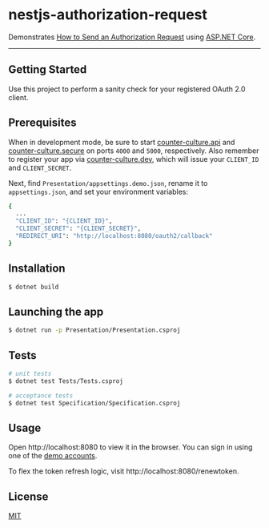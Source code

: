 # nestjs-authorization-request

Demonstrates [How to Send an Authorization Request](https://github.com/mrtillman/counter-culture.secure/wiki/How-To-Send-an-Authorization-Request) using [ASP.NET Core](https://docs.microsoft.com/en-us/aspnet/core/?view=aspnetcore-2.2).

---

## Getting Started

Use this project to perform a sanity check for your registered OAuth 2.0 client.

## Prerequisites

When in development mode, be sure to start [counter-culture.api](https://github.com/mrtillman/counter-culture.api) and [counter-culture.secure](https://github.com/mrtillman/counter-culture.secure) on ports `4000` and `5000`, respectively. Also remember to register your app via [counter-culture.dev](https://github.com/mrtillman/counter-culture.dev), which will issue your `CLIENT_ID` and `CLIENT_SECRET`.

Next, find `Presentation/appsettings.demo.json`, rename it to `appsettings.json`, and set your environment variables:

```sh
{
  ...
  "CLIENT_ID": "{CLIENT_ID}",
  "CLIENT_SECRET": "{CLIENT_SECRET}",
  "REDIRECT_URI": "http://localhost:8080/oauth2/callback"
}
```

## Installation

```bash
$ dotnet build
```

## Launching the app

```bash
$ dotnet run -p Presentation/Presentation.csproj
```

## Tests

```bash
# unit tests
$ dotnet test Tests/Tests.csproj

# acceptance tests
$ dotnet test Specification/Specification.csproj
```

## Usage

Open http://localhost:8080 to view it in the browser. You can sign in using one of the [demo accounts](https://github.com/mrtillman/counter-culture.secure/blob/master/README.md#usage).

To flex the token refresh logic, visit http://localhost:8080/renewtoken.

## License

[MIT](https://github.com/mrtillman/aspnetcore-authorization-request/blob/master/LICENSE)
